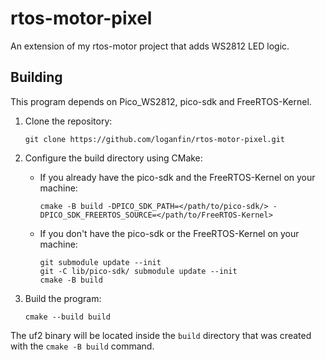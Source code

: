 # rtos-motor-pixel

An extension of my rtos-motor project that adds WS2812 LED logic.

## Building

This program depends on Pico_WS2812, pico-sdk and FreeRTOS-Kernel.

1. Clone the repository:

    ```
    git clone https://github.com/loganfin/rtos-motor-pixel.git
    ```

2. Configure the build directory using CMake:
    * If you already have the pico-sdk and the FreeRTOS-Kernel on your machine:

        ```
        cmake -B build -DPICO_SDK_PATH=</path/to/pico-sdk/> -DPICO_SDK_FREERTOS_SOURCE=</path/to/FreeRTOS-Kernel>
        ```

    * If you don't have the pico-sdk or the FreeRTOS-Kernel on your machine:

        ```
        git submodule update --init
        git -C lib/pico-sdk/ submodule update --init
        cmake -B build
        ```

3. Build the program:

    ```
    cmake --build build
    ```

The uf2 binary will be located inside the `build` directory that was created with the `cmake -B build` command.
